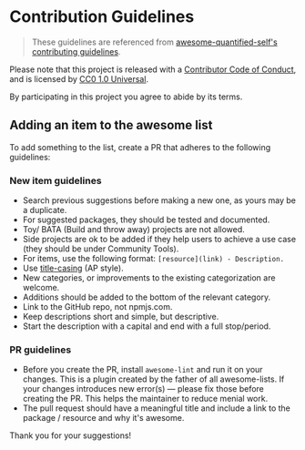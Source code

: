 # Contribution Guidelines

> These guidelines are referenced from [awesome-quantified-self's contributing guidelines](https://github.com/woop/awesome-quantified-self/blob/master/contributing.md).

Please note that this project is released with a [Contributor Code of Conduct](CODE_OF_CONDUCT.md), and is licensed by [CC0 1.0 Universal](./LICENSE).

By participating in this project you agree to abide by its terms.

## Adding an item to the awesome list

To add something to the list, create a PR that adheres to the following guidelines:

### New item guidelines

- Search previous suggestions before making a new one, as yours may be a duplicate.
- For suggested packages, they should be tested and documented.
- Toy/ BATA (Build and throw away) projects are not allowed. 
- Side projects are ok to be added if they help users to achieve a use case (they should be under Community Tools).
- For items, use the following format: `[resource](link) - Description.`
- Use [title-casing](http://titlecapitalization.com) (AP style).
- New categories, or improvements to the existing categorization are welcome.
- Additions should be added to the bottom of the relevant category.
- Link to the GitHub repo, not npmjs.com.
- Keep descriptions short and simple, but descriptive.
- Start the description with a capital and end with a full stop/period.
### PR guidelines

- Before you create the PR, install `awesome-lint` and run it on your changes. This is a plugin created by the father of all awesome-lists. If your changes introduces new error(s) — please fix those before creating the PR. This helps the maintainer to reduce menial work.
- The pull request should have a meaningful title and include a link to the package / resource and why it's awesome.

Thank you for your suggestions!